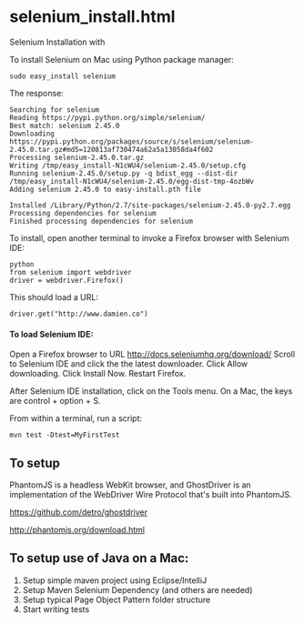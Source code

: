 # selenium_install.html
Selenium Installation with

To install Selenium on Mac using Python package manager:

```
sudo easy_install selenium
```

The response:

```
Searching for selenium
Reading https://pypi.python.org/simple/selenium/
Best match: selenium 2.45.0
Downloading https://pypi.python.org/packages/source/s/selenium/selenium-2.45.0.tar.gz#md5=120813af730474a62a5a13058da4f602
Processing selenium-2.45.0.tar.gz
Writing /tmp/easy_install-N1cWU4/selenium-2.45.0/setup.cfg
Running selenium-2.45.0/setup.py -q bdist_egg --dist-dir /tmp/easy_install-N1cWU4/selenium-2.45.0/egg-dist-tmp-4ozbWv
Adding selenium 2.45.0 to easy-install.pth file

Installed /Library/Python/2.7/site-packages/selenium-2.45.0-py2.7.egg
Processing dependencies for selenium
Finished processing dependencies for selenium
```

To install, open another terminal to invoke a Firefox browser with Selenium IDE:

```
python
from selenium import webdriver
driver = webdriver.Firefox()
```

This should load a URL:

```
driver.get("http://www.damien.co")
```

#### To load Selenium IDE:
Open a Firefox browser to URL http://docs.seleniumhq.org/download/
Scroll to Selenium IDE and click the the latest downloader.
Click Allow downloading. 
Click Install Now.
Restart Firefox.

After Selenium IDE installation, click on the Tools menu.
On a Mac, the keys are control + option + S.

From within a terminal, run a script:

```
mvn test -Dtest=MyFirstTest
```

## To setup 

PhantomJS is a headless WebKit browser, and GhostDriver is an implementation of the WebDriver Wire Protocol that's built into PhantomJS.

https://github.com/detro/ghostdriver

http://phantomjs.org/download.html

## To setup use of Java on a Mac:

1. Setup simple maven project using Eclipse/IntelliJ
2. Setup Maven Selenium Dependency (and others are needed)
3. Setup typical Page Object Pattern folder structure
4. Start writing tests
 




